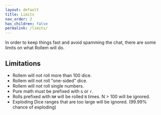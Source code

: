```yaml
---
layout: default
title: Limits
nav_order: 2
has_children: false
permalink: /limits/
---
```


In order to keep things fast and avoid spamming the chat, there are some limits on what Rollem will do.

## Limitations
* Rollem will not roll more than 100 dice.
* Rollem will not roll "one-sided" dice.
* Rollem will not roll single numbers.
* Pure math must be prefixed with `&` or `r`.
* Rolls prefixed with `N#` will be rolled `N` times. N > 100 will be ignored.
* Exploding Dice ranges that are too large will be ignored. (99.99% chance of exploding)